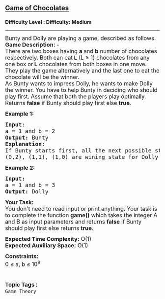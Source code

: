 <h2><a href="https://www.geeksforgeeks.org/problems/game-of-chocolates3554/1?page=2&difficulty=Medium&status=unsolved,attempted&sortBy=accuracy">Game of Chocolates</a></h2><h3>Difficulty Level : Difficulty: Medium</h3><hr><div class="problems_problem_content__Xm_eO"><p><span style="font-size: 18px;"><span style="font-size: 18px;">Bunty and Dolly are playing a game, described as follows.</span><br><strong style="font-size: 18px;">Game Description: -</strong><br><span style="font-size: 18px;">There are two boxes having </span><strong style="font-size: 18px;">a </strong><span style="font-size: 18px;">and </span><strong style="font-size: 18px;">b</strong><span style="font-size: 18px;"> number&nbsp;of chocolates respectively. Both can eat</span><strong style="font-size: 18px;"> L</strong><span style="font-size: 18px;">&nbsp;(L ≥ 1) chocolates from any one box or</span><strong style="font-size: 18px;"> L</strong><span style="font-size: 18px;"> chocolates from both boxes in one&nbsp;move. They play the game alternatively and the last one to eat the chocolate will be the winner.</span><br><span style="font-size: 18px;">As Bunty wants to impress Dolly, he wants to make Dolly the winner. You have to help Bunty in deciding who should play first. Assume that both the players play optimally.</span><br><span style="font-size: 18px;">Returns <strong>false</strong> if Bunty should play first else <strong>true</strong>.</span><br></span></p>
<p><span style="font-size: 18px;"><strong>Example 1:</strong></span></p>
<pre><span style="font-size: 18px;"><strong>Input</strong>:
a = 1 and b = 2
<strong>Output:</strong>&nbsp;Bunty</span><span style="font-size: 18px;">
<strong>Explanation</strong>:
If Bunty starts first, all the next possible state
(0,2), (1,1), (1,0) are wining state for Dolly</span>
</pre>
<p><span style="font-size: 18px;"><strong>Example 2:</strong></span></p>
<pre><span style="font-size: 18px;"><strong>Input:</strong>
a = 1 and b = 3
<strong>Output: </strong>Dolly
</span></pre>
<p><span style="font-size: 18px;"><strong>Your Task:&nbsp;&nbsp;</strong><br>You don't need to read input or print anything. Your task is to complete the function&nbsp;<strong>game()</strong>&nbsp;which takes the integer A and B&nbsp;as input parameters and returns <strong>false</strong>&nbsp;if Bunty should play first else returns&nbsp;<strong>true</strong>.</span></p>
<p><span style="font-size: 18px;"><strong>Expected Time Complexity:</strong> O(1)<br><strong>Expected Auxiliary Space:</strong> O(1)</span></p>
<p><span style="font-size: 18px;"><strong>Constraints:</strong><br>0 ≤ a, b ≤ 10<sup>9</sup></span></p></div><br><p><span style=font-size:18px><strong>Topic Tags : </strong><br><code>Game Theory</code>&nbsp;